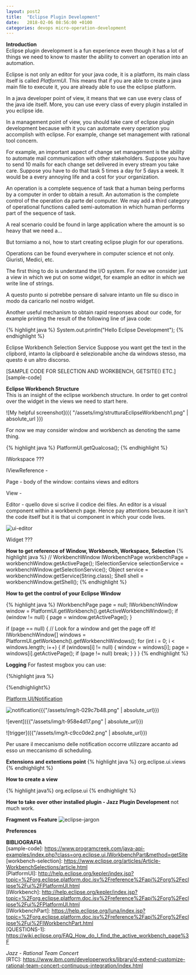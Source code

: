 ```yaml
---
layout: post2
title:  "Eclipse Plugin Development"
date:   2018-02-06 08:56:00 +0100
categories: devops micro-operation-development
---
```


**Introduction**  
Eclipse plugin development is a fun experience even though it has a lot of
things we need to know to master the ability to convert an operation into an
automation.

Eclipse is not only an editor for your java code, it is a platform, its main
class itself is called *PlatformUI*. This means that if you are able to create a
java main file to execute it, you are already able to use the eclipse platform.

In a java developer point of view, it means that we can use every class of the
java ide itself. More, you can use every class of every plugin installed in
you eclipse ide.

In a management point of view, you should take care of eclipse plugin
development because with it you can automate every operation you accomplish
with eclipse. For example, change set management with rational tool concern.

For example, an important aspect of change set management is the ability
to automate mail communication with other stakeholders. Suppose you have to send
10 mails for each change set delivered in every stream you take care. Suppose
you have to do that task 5 times a day for 5 days a week. It would be a every
annoying life and a cost for your organization.

An operation is a complete sequence of task that a human being performs by
a computer in order to obtain a result. An automation is the complete control
of the operation da parte del computer. We may add a third category of
operational functions called semi-automation in which human performs part of
the sequence of task.

A real scenario could be found in large
application where the amount is so heavy that we need a...

But torniamo a noi, how to start creating eclipse plugin for our operations.

Operations can be found everywhere in computer science et not only. Giuristi,
Medici, etc.

The first thing to do is understand the I/O system. For now we consider
just a view in which we put on some widget, for example an editor in which we
write line of strings.

A questo punto si potrebbe pensare di salvare intanto un file su disco in modo
da caricarlo nel nostro widget.

Another useful mechanism to obtain rapid responses about our code, for example
printing the result of the following line of java code:

{% highlight java %}
System.out.println("Hello Eclipse Development");
{% endhighlight %}


Eclipse Workbench Selection Service
Suppose you want get the text in the clipbord, intanto la clipboard è
selezionabile anche da windows stesso, ma questo è un altro discorso.

[SAMPLE CODE FOR SELECTION AND WORKBENCH, GETSITE() ETC.][sample-code]


**Eclipse Workbench Structure**  
This is an insight of the eclipse workbench structure. In order to get control
over the widget in the views we need to start here.

![My helpful screenshot]({{ "/assets/img/strutturaEclipseWorkbench1.png" | absolute_url }})

For now we may consider window and workbench as denoting the same thing.

{% highlight java %}
PlatformUI.getQualcosa();
{% endhighlight %}


IWorkspace ???

IViewReference -

Page - body of the window: contains views and editors

View -

Editor - quello dove si scrive il codice dei files. An editor is a visual
component within a workbench page. Hence pay attentions because it isn't
the code itself but it is that ui component in which your code lives.

![ui-editor]({{"/assets/img/eclipse-ui-editor.png"|absolute_url}})

Widget ???

**How to get reference of Window, Workbench, Workspace, Selection**
{% highlight java %}
// WorkbenchWindow
IWorkbenchPage workbenchPage = workbenchWindow.getActivePage();
ISelectionService selectionService = workbenchWindow.getSelectionService();
Object service = workbenchWindow.getService(String.class);
Shell shell = workbenchWindow.getShell();
{% endhighlight %}


**How to get the control of your Eclipse Window**

{% highlight java %}
IWorkbenchPage page = null;
IWorkbenchWindow window = PlatformUI.getWorkbench().getActiveWorkbenchWindow();
if (window != null)
{
    page = window.getActivePage();
}

if (page == null)
{
    // Look for a window and get the page off it!
    IWorkbenchWindow[] windows = PlatformUI.getWorkbench().getWorkbenchWindows();
    for (int i = 0; i < windows.length; i++)
    {
        if (windows[i] != null)
        {
            window = windows[i];
            page = windows[i].getActivePage();
            if (page != null)
            break;
        }
    }
}
{% endhighlight %}

**Logging**
For fastest msgbox you can use:

{%highlight java %}

{%endhighlight%}

[Platform UI/Notification][notification]

[notification]: https://wiki.eclipse.org/Platform_UI/Notifications


![notification]({{"/assets/img/t-029c7b48.png" | absolute_url}})


![event]({{"/assets/img/t-958e4d17.png" | absolute_url}})

![trigger]({{"/assets/img/t-c9cc0de2.png" | absolute_url}})


Per usare il meccanismo delle notification occorre utilizzare accanto ad esso
un meccanismo di scheduling.

**Extensions and extentions point**
{% highlight java %}
org.eclipse.ui.views
{% endhighlight %}

**How to create a view**

{% highlight java%}
org.eclipse.ui
{% endhighlight %}

**How to take over other installed plugin - Jazz Plugin Development**
not much work.

**Fragment vs Feature**
![eclipse-jargon]({{"/assets/img/eclipse-jargon.png"|absolute_url}})

**Preferences**


**BIBLIOGRAFIA**  
[sample-code]: https://www.programcreek.com/java-api-examples/index.php?class=org.eclipse.ui.IWorkbenchPart&method=getSite  
[workbench-selection]: https://www.eclipse.org/articles/Article-WorkbenchSelections/article.html  
[PlatformUI]: http://help.eclipse.org/kepler/index.jsp?topic=%2Forg.eclipse.platform.doc.isv%2Freference%2Fapi%2Forg%2Feclipse%2Fui%2FPlatformUI.html  
[IWorkbench]: http://help.eclipse.org/kepler/index.jsp?topic=%2Forg.eclipse.platform.doc.isv%2Freference%2Fapi%2Forg%2Feclipse%2Fui%2FPlatformUI.html  
[IWorkbenchPart]: https://help.eclipse.org/luna/index.jsp?topic=%2Forg.eclipse.platform.doc.isv%2Freference%2Fapi%2Forg%2Feclipse%2Fui%2FIWorkbenchPart.html  
[QUESTIONS-1]: https://wiki.eclipse.org/FAQ_How_do_I_find_the_active_workbench_page%3F  

*Jazz - Rational Team Concert*  
[RTC]: https://www.ibm.com/developerworks/library/d-extend-customize-rational-team-concert-continuous-integration/index.html  
